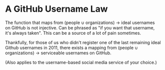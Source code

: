 # A GitHub Username Law

The function that maps from (people &cup; organizations) &rarr; ideal usernames on
GitHub is not injective.
Can be phrased as "if you want that username, it's always taken".
This can be a source of a lot of pain sometimes.

Thankfully, for those of us who didn't register one of the last remaining ideal
Github usernames in 2011, there exists a mapping from
(people &cup; organizations) &rarr; serviceable usernames on GitHub.

(Also applies to the username-based social media service of your choice.)
